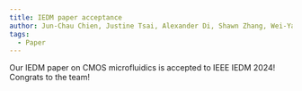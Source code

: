 ```yaml
---
title: IEDM paper acceptance
author: Jun-Chau Chien, Justine Tsai, Alexander Di, Shawn Zhang, Wei-Yang Weng
tags:
  - Paper
---
```


Our IEDM paper on CMOS microfluidics is accepted to IEEE IEDM 2024! Congrats to the team!
